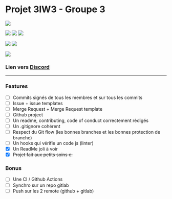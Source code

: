 # Projet 3IW3 - Groupe 3

![](https://s1.qwant.com/thumbr/0x0/a/1/ba35628e62475d2b6a4e732f8680fcd7e65c576004e40ab5178e5a8d988f03/Git-Logo-370x225.png?u=https%3A%2F%2F1000marcas.net%2Fwp-content%2Fuploads%2F2021%2F06%2FGit-Logo-360x225.png&q=0&b=1&p=0&a=0)

![](https://img.shields.io/github/stars/EvrardPi/3IW-git) ![](https://img.shields.io/github/issues/EvrardPi/3IW-git) ![](https://img.shields.io/github/downloads/EvrardPi/3IW-git/total)

![](https://img.shields.io/github/directory-file-count/EvrardPi/3IW-git?label=Répertoires&type=dir&color=success) ![](https://img.shields.io/github/directory-file-count/EvrardPi/3IW-git?label=Fichiers&color=success)

![](https://img.shields.io/discord/1049315269132169316?color=%237289da&label=Discord&style=for-the-badge)

### Lien vers [Discord](https://discord.gg/SPFsgx5ahE)



------------


### Features

- [ ] Commits signés de tous les membres et sur tous les commits
- [ ] Issue + issue templates
- [ ] Merge Request + Merge Request template
- [ ] Github project
- [ ] Un readme, contributing, code of conduct correctement rédigés
- [ ] Un .gitignore cohérent
- [ ] Respect du Git flow (les bonnes branches et les bonnes protection de branche)
- [ ] Un hooks qui vérifie un code js (linter)
- [x] Un ReadMe joli à voir
- [x] ~~Projet fait aux petits soins c:~~

### Bonus
- [ ] Une CI / Github Actions
- [ ] Synchro sur un repo gitlab
- [ ] Push sur les 2 remote (github + gitlab)